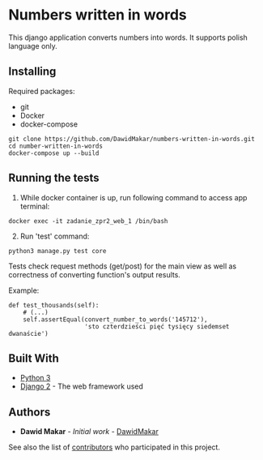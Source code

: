 # Numbers written in words

This django application converts numbers into words. It supports polish language only.

## Installing

Required packages:

* git
* Docker
* docker-compose

```
git clone https://github.com/DawidMakar/numbers-written-in-words.git
cd number-written-in-words
docker-compose up --build
```

## Running the tests

1. While docker container is up, run following command to access app terminal:
```
docker exec -it zadanie_zpr2_web_1 /bin/bash
```
2. Run 'test' command:
```
python3 manage.py test core
```

Tests check request methods (get/post) for the main view as well as correctness of converting function's output results.

Example:

```
def test_thousands(self):
    # (...)
    self.assertEqual(convert_number_to_words('145712'),
                     'sto czterdzieści pięć tysięcy siedemset dwanaście')
```

## Built With

* [Python 3](https://docs.python.org/3/)
* [Django 2](https://docs.djangoproject.com/en/2.1/) - The web framework used


## Authors

* **Dawid Makar** - *Initial work* - [DawidMakar](https://github.com/DawidMakar)

See also the list of [contributors](https://github.com/your/project/contributors) who participated in this project.
